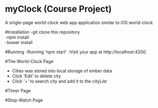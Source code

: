 # myClock (Course Project)
A single-page world-clock web app application similar to iOS world-clock

#Installation
-git clone this repository<br>
-npm install<br>
-bower install<br>

#Running 
-Running 'npm start'
-Visit your app at http://localhost:4200.

#The World-Clock Page
- Cities was stored into local storage of ember data
- Click 'Edit' to delete city
- Click '+' to search city and add it to the cityList

#Timer Page

#Stop-Watch Page
